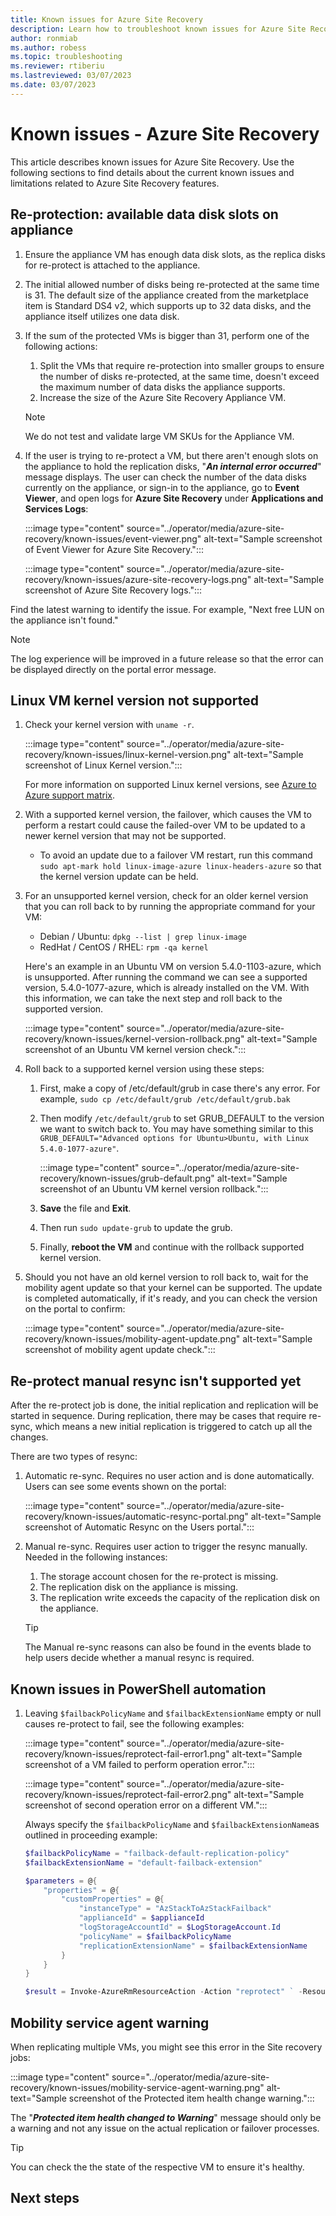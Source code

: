 ```yaml
---
title: Known issues for Azure Site Recovery
description: Learn how to troubleshoot known issues for Azure Site Recovery.
author: ronmiab
ms.author: robess
ms.topic: troubleshooting
ms.reviewer: rtiberiu
ms.lastreviewed: 03/07/2023
ms.date: 03/07/2023
---
```


# Known issues - Azure Site Recovery

This article describes known issues for Azure Site Recovery. Use the following sections to find details about the current known issues and limitations related to Azure Site Recovery features.

## Re-protection: available data disk slots on appliance

1. Ensure the appliance VM has enough data disk slots, as the replica disks for re-protect is attached to the appliance.

2. The initial allowed number of disks being re-protected at the same time is 31. The default size of the appliance created from the marketplace item is Standard DS4 v2, which supports up to 32 data disks, and the appliance itself utilizes one data disk.

3. If the sum of the protected VMs is bigger than 31, perform one of the following actions:
    1. Split the VMs that require re-protection into smaller groups to ensure the number of disks re-protected, at the same time, doesn't exceed the maximum number of data disks the appliance supports.
    2. Increase the size of the Azure Site Recovery Appliance VM.

    >[!NOTE]
    > We do not test and validate large VM SKUs for the Appliance VM.

4. If the user is trying to re-protect a VM, but there aren't enough slots on the appliance to hold the replication disks, "***An internal error occurred***" message displays. The user can check the number of the data disks currently on the appliance, or sign-in to the appliance, go to **Event Viewer**, and open logs for **Azure Site Recovery** under **Applications and Services Logs**:

    :::image type="content" source="../operator/media/azure-site-recovery/known-issues/event-viewer.png" alt-text="Sample screenshot of Event Viewer for Azure Site Recovery.":::

    :::image type="content" source="../operator/media/azure-site-recovery/known-issues/azure-site-recovery-logs.png" alt-text="Sample screenshot of Azure Site Recovery logs.":::

Find the latest warning to identify the issue. For example, "Next free LUN on the appliance isn't found."

>[!NOTE]
>The log experience will be improved in a future release so that the error can be displayed directly on the portal error message.

## Linux VM kernel version not supported

1. Check your kernel version with `uname -r`.

    :::image type="content" source="../operator/media/azure-site-recovery/known-issues/linux-kernel-version.png" alt-text="Sample screenshot of Linux Kernel version.":::

    For more information on supported Linux kernel versions, see [Azure to Azure support matrix](/azure/site-recovery/azure-to-azure-support-matrix#linux).

2. With a supported kernel version, the failover, which causes the VM to perform a restart could cause the failed-over VM to be updated to a newer kernel version that may not be supported.
    - To avoid an update due to a failover VM restart, run this command `sudo apt-mark hold linux-image-azure linux-headers-azure` so that the kernel version update can be held.

3. For an unsupported kernel version, check for an older kernel version that you can roll back to by running the appropriate command for your VM:
    - Debian / Ubuntu: `dpkg --list | grep linux-image`
    - RedHat / CentOS / RHEL: `rpm -qa kernel`

    Here's an example in an Ubuntu VM on version 5.4.0-1103-azure, which is unsupported. After running the command we can see a supported version, 5.4.0-1077-azure, which is already installed on the VM. With this information, we can take the next step and roll back to the supported version.

    :::image type="content" source="../operator/media/azure-site-recovery/known-issues/kernel-version-rollback.png" alt-text="Sample screenshot of an Ubuntu VM kernel version check.":::

4. Roll back to a supported kernel version using these steps:
    1. First, make a copy of /etc/default/grub in case there's any error. For example, `sudo cp /etc/default/grub /etc/default/grub.bak`
    1. Then modify `/etc/default/grub` to set GRUB_DEFAULT to the version we want to switch back to. You may have something similar to this `GRUB_DEFAULT="Advanced options for Ubuntu>Ubuntu, with Linux 5.4.0-1077-azure"`.

        :::image type="content" source="../operator/media/azure-site-recovery/known-issues/grub-default.png" alt-text="Sample screenshot of an Ubuntu VM kernel version rollback.":::

    1. **Save** the file and **Exit**.
    1. Then run `sudo update-grub` to update the grub.
    1. Finally, **reboot the VM** and continue with the rollback supported kernel version.

5. Should you not have an old kernel version to roll back to, wait for the mobility agent update so that your kernel can be supported. The update is completed automatically, if it's ready, and you can check the version on the portal to confirm:

    :::image type="content" source="../operator/media/azure-site-recovery/known-issues/mobility-agent-update.png" alt-text="Sample screenshot of mobility agent update check.":::

## Re-protect manual resync isn't supported yet

After the re-protect job is done, the initial replication and replication will be started in sequence. During replication, there may be cases that require re-sync, which means a new initial replication is triggered to catch up all the changes.

There are two types of resync:

1. Automatic re-sync. Requires no user action and is done automatically. Users can see some events shown on the portal:

    :::image type="content" source="../operator/media/azure-site-recovery/known-issues/automatic-resync-portal.png" alt-text="Sample screenshot of Automatic Resync on the Users portal.":::

2. Manual re-sync. Requires user action to trigger the resync manually. Needed in the following instances:
    1. The storage account chosen for the re-protect is missing.
    2. The replication disk on the appliance is missing.
    3. The replication write exceeds the capacity of the replication disk on the appliance.

    >[!TIP]
    > The Manual re-sync reasons can also be found in the events blade to help users decide whether a manual resync is required.

## Known issues in PowerShell automation

1. Leaving `$failbackPolicyName` and `$failbackExtensionName` empty or null causes re-protect to fail, see the following examples:

    :::image type="content" source="../operator/media/azure-site-recovery/known-issues/reprotect-fail-error1.png" alt-text="Sample screenshot of a VM failed to perform operation error.":::

    :::image type="content" source="../operator/media/azure-site-recovery/known-issues/reprotect-fail-error2.png" alt-text="Sample screenshot of second operation error on a different VM.":::

    Always specify the `$failbackPolicyName` and `$failbackExtensionName`as outlined in proceeding example:

    ```powershell
    $failbackPolicyName = "failback-default-replication-policy"
    $failbackExtensionName = "default-failback-extension"
    ```

    ```powershell
    $parameters = @{
        "properties" = @{
            "customProperties" = @{
                "instanceType" = "AzStackToAzStackFailback"
                "applianceId" = $applianceId
                "logStorageAccountId" = $LogStorageAccount.Id
                "policyName" = $failbackPolicyName
                "replicationExtensionName" = $failbackExtensionName
            }
        }
    }
    ```

    ```powershell
    $result = Invoke-AzureRmResourceAction -Action "reprotect" ` -ResourceId $protectedItemId ` -Force -Parameters $parameters 
    ```

## Mobility service agent warning

When replicating multiple VMs, you might see this error in the Site recovery jobs:

:::image type="content" source="../operator/media/azure-site-recovery/known-issues/mobility-service-agent-warning.png" alt-text="Sample screenshot of the Protected item health change warning.":::

The "***Protected item health changed to Warning***" message should only be a warning and not any issue on the actual replication or failover processes.

>[!TIP]
>You can check the the state of the respective VM to ensure it's healthy.

## Next steps
